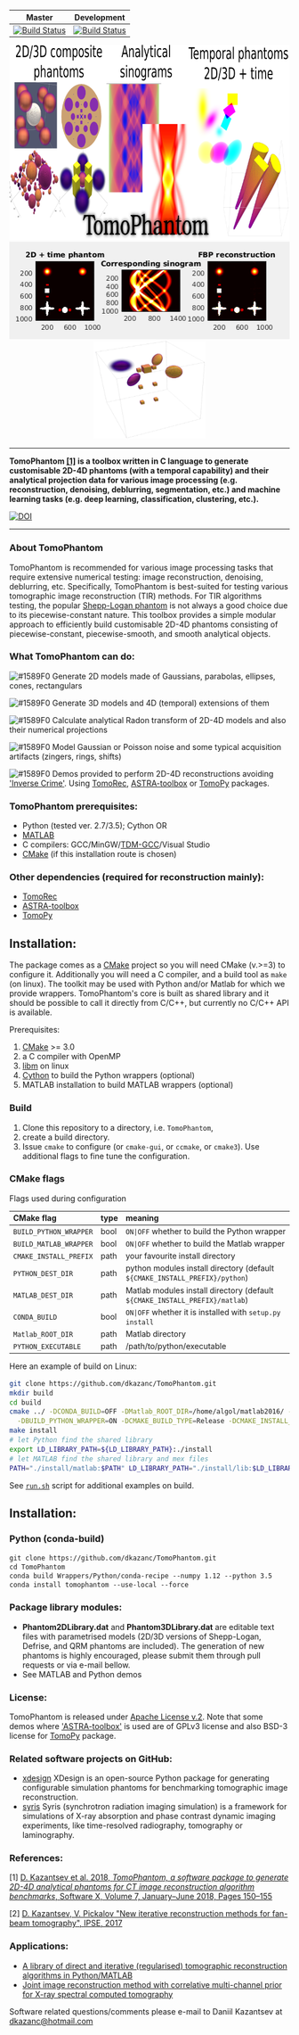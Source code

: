 | Master | Development |
|--------|-------------|
| [![Build Status](https://anvil.softeng-support.ac.uk/jenkins/buildStatus/icon?job=CILsingle/TomoPhantom)](https://anvil.softeng-support.ac.uk/jenkins/job/CILsingle/job/TomoPhantom/) | [![Build Status](https://anvil.softeng-support.ac.uk/jenkins/buildStatus/icon?job=CILsingle/TomoPhantom-dev)](https://anvil.softeng-support.ac.uk/jenkins/job/CILsingle/job/TomoPhantom-dev/) |

<div align="center">
  <img src="docs/img/TomoPhantomLogo.png" height="350"><br>
  <img src="docs/img/models2Dtime/2DtModel14.gif" height="175"><img src="docs/img/models4D/model11_4D.gif "height="175" width="200"><br>
</div>

****************
**TomoPhantom <a href="https://doi.org/10.1016/j.softx.2018.05.003">[1]</a> is a toolbox written in C language to generate customisable 2D-4D phantoms (with a temporal capability) and their analytical projection data for various image processing (e.g. reconstruction, denoising, deblurring, segmentation, etc.) and machine learning tasks (e.g. deep learning, classification, clustering, etc.).**

<a href="https://doi.org/10.5281/zenodo.1215758"><img src="https://zenodo.org/badge/95991001.svg" alt="DOI"></a>
****************    
   
 <div class="post-content">
        <h3 class="post-title">About TomoPhantom </h3>
        <p> TomoPhantom is recommended for various image processing tasks that require extensive numerical testing: image reconstruction, denoising, deblurring, etc. Specifically, TomoPhantom is best-suited for testing various tomographic image reconstruction (TIR) methods. For TIR algorithms testing, the popular <a href="https://en.wikipedia.org/wiki/Shepp%E2%80%93Logan_phantom">Shepp-Logan phantom</a> is not always a good choice due to its piecewise-constant nature. This toolbox provides a simple modular approach to efficiently build customisable 2D-4D phantoms consisting of piecewise-constant, piecewise-smooth, and smooth analytical objects.        
        </p>
 </div>

### What **TomoPhantom** can do:         
 ![#1589F0](https://placehold.it/15/1589F0/000000?text=+) Generate 2D models made of Gaussians, parabolas, ellipses, cones, rectangulars
 
 ![#1589F0](https://placehold.it/15/1589F0/000000?text=+) Generate 3D models and 4D (temporal) extensions of them
 
 ![#1589F0](https://placehold.it/15/1589F0/000000?text=+) Calculate analytical Radon transform of 2D-4D models and also their numerical projections
 
 ![#1589F0](https://placehold.it/15/1589F0/000000?text=+) Model Gaussian or Poisson noise and some typical acquisition artifacts (zingers, rings, shifts)
 
 ![#1589F0](https://placehold.it/15/1589F0/000000?text=+) Demos provided to perform 2D-4D reconstructions avoiding <a href="http://www.sciencedirect.com/science/article/pii/S0377042705007296">'Inverse Crime'</a>. Using <a href="https://github.com/dkazanc/TomoRec">TomoRec</a>, <a href="http://www.astra-toolbox.com/">ASTRA-toolbox</a> or <a href="http://tomopy.readthedocs.io/en">TomoPy</a> packages.  

### **TomoPhantom** prerequisites: 

 * Python (tested ver. 2.7/3.5); Cython OR
 * [MATLAB](www.mathworks.com/products/matlab/) 
 * C compilers: GCC/MinGW/[TDM-GCC](http://tdm-gcc.tdragon.net/)/Visual Studio
 * [CMake](https://cmake.org) (if this installation route is chosen)

### Other dependencies (required for reconstruction mainly):
 * [TomoRec](https://github.com/dkazanc/TomoRec)
 * [ASTRA-toolbox](http://www.astra-toolbox.com/)
 * [TomoPy](http://tomopy.readthedocs.io)

## Installation:

The package comes as a [CMake](https://cmake.org) project so you will need CMake (v.>=3) to configure it. Additionally you will need a C compiler, and a build tool as `make` (on linux). The toolkit may be used with Python and/or Matlab for which we provide wrappers. TomoPhantom's core is built as shared library and it should be possible to call it directly from C/C++, but currently no C/C++ API is available. 

Prerequisites:
1. [CMake](https://cmake.org) >= 3.0
2. a C compiler with OpenMP
3. [libm](https://en.wikipedia.org/wiki/C_mathematical_functions#libm) on linux
4. [Cython](https://cython.org/) to build the Python wrappers (optional)
5. MATLAB installation to build MATLAB wrappers (optional)

### Build

1. Clone this repository to a directory, i.e. `TomoPhantom`, 
2. create a build directory. 
3. Issue `cmake` to configure (or `cmake-gui`, or `ccmake`, or `cmake3`). Use additional flags to fine tune the configuration. 

### CMake flags
Flags used during configuration

| CMake flag | type | meaning |
|:---|:----|:----|
| `BUILD_PYTHON_WRAPPER` | bool | `ON\|OFF` whether to build the Python wrapper |
| `BUILD_MATLAB_WRAPPER` | bool | `ON\|OFF` whether to build the Matlab wrapper |
| `CMAKE_INSTALL_PREFIX` | path | your favourite install directory |
| `PYTHON_DEST_DIR` | path | python modules install directory (default `${CMAKE_INSTALL_PREFIX}/python`) |
| `MATLAB_DEST_DIR` | path | Matlab modules install directory (default `${CMAKE_INSTALL_PREFIX}/matlab`)|
| `CONDA_BUILD`| bool | `ON\|OFF` whether it is installed with `setup.py install`|
| `Matlab_ROOT_DIR` | path | Matlab directory|
|`PYTHON_EXECUTABLE` | path | /path/to/python/executable|

Here an example of build on Linux:

```bash
git clone https://github.com/dkazanc/TomoPhantom.git
mkdir build
cd build
cmake ../ -DCONDA_BUILD=OFF -DMatlab_ROOT_DIR=/home/algol/matlab2016/ -DBUILD_MATLAB_WRAPPER=ON \
  -DBUILD_PYTHON_WRAPPER=ON -DCMAKE_BUILD_TYPE=Release -DCMAKE_INSTALL_PREFIX=./install
make install
# let Python find the shared library
export LD_LIBRARY_PATH=${LD_LIBRARY_PATH}:./install
# let MATLAB find the shared library and mex files
PATH="./install/matlab:$PATH" LD_LIBRARY_PATH="./install/lib:$LD_LIBRARY_PATH" matlab
```

See [`run.sh`](https://github.com/dkazanc/TomoPhantom/blob/master/run.sh) script for additional examples on build.

## Installation:

### Python (conda-build)
```
git clone https://github.com/dkazanc/TomoPhantom.git
cd TomoPhantom
conda build Wrappers/Python/conda-recipe --numpy 1.12 --python 3.5
conda install tomophantom --use-local --force
```

### Package library modules:
- **Phantom2DLibrary.dat** and **Phantom3DLibrary.dat** are editable text files with parametrised models (2D/3D versions of Shepp-Logan, Defrise, and QRM phantoms are included). The generation of new phantoms is highly encouraged, please submit them through pull requests or via e-mail bellow. 
- See MATLAB and Python demos

### License:
TomoPhantom is released under [Apache License v.2](http://www.apache.org/licenses/LICENSE-2.0). Note that some demos where ['ASTRA-toolbox'](http://www.astra-toolbox.com/) is used are of GPLv3 license and also BSD-3 license for [TomoPy](http://tomopy.readthedocs.io/en) package.

### Related software projects on GitHub:
- [xdesign](https://github.com/tomography/xdesign) XDesign is an open-source Python package for generating configurable simulation phantoms for benchmarking tomographic image reconstruction.
- [syris](https://github.com/ufo-kit/syris) Syris (synchrotron radiation imaging simulation) is a framework for simulations of X-ray absorption and phase contrast dynamic imaging experiments, like time-resolved radiography, tomography or laminography.

### References:

[1] [D. Kazantsev et al. 2018, *TomoPhantom, a software package to generate 2D-4D analytical phantoms for CT image reconstruction algorithm benchmarks*, Software X, Volume 7, January–June 2018, Pages 150–155](https://doi.org/10.1016/j.softx.2018.05.003)

[2] [D. Kazantsev, V. Pickalov "New iterative reconstruction methods for fan-beam tomography", IPSE, 2017](https://doi.org/10.1080/17415977.2017.1340946)

### Applications: 
* [A library of direct and iterative (regularised) tomographic reconstruction algorithms in Python/MATLAB](https://github.com/dkazanc/TomoRec)
* [Joint image reconstruction method with correlative multi-channel prior for X-ray spectral computed tomography](https://github.com/dkazanc/multi-channel-X-ray-CT)

Software related questions/comments please e-mail to Daniil Kazantsev at dkazanc@hotmail.com
